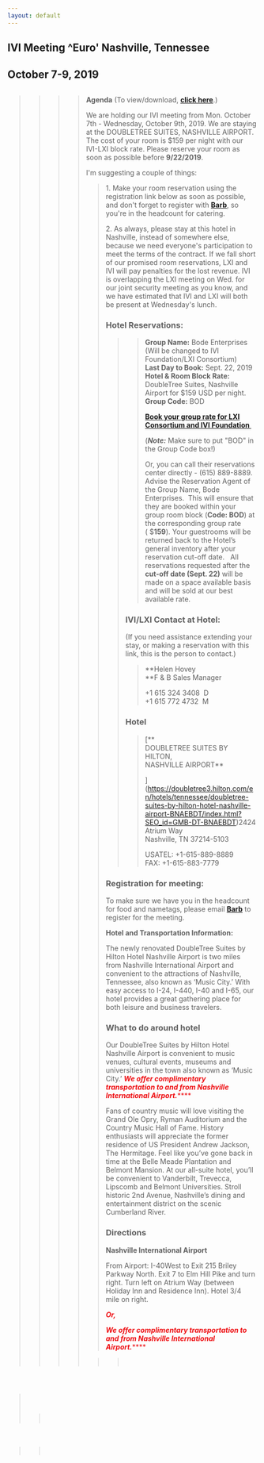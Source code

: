```yaml
---
layout: default
---
```

<div id="rightCol0">

<div data-align="center">

## IVI Meeting ^Euro' Nashville, Tennessee

## October 7-9, 2019

</div>

> > > > ##   
> > > > 
> > > > **Agenda** (To view/download, **[click
> > > > here](Oct%202019%20Agenda%20-%20IVI.pdf)**.)
> > > > 
> > > > We are holding our IVI meeting from Mon. October 7th -
> > > > Wednesday, October 9th, 2019. We are staying at the DOUBLETREE
> > > > SUITES, NASHVILLE AIRPORT. The cost of your room is $159 per
> > > > night with our IVI-LXI block rate. Please reserve your room as
> > > > soon as possible before **9/22/2019**.
> > > > 
> > > > I'm suggesting a couple of things:
> > > > 
> > > > > 1\. Make your room reservation using the registration link
> > > > > below as soon as possible, and don't forget to register with
> > > > > [**Barb**](mailto:admin@ivifoundation.org), so you're in the
> > > > > headcount for catering.
> > > > > 
> > > > > 2\. As always, please stay at this hotel in Nashville, instead
> > > > > of somewhere else, because we need everyone's participation to
> > > > > meet the terms of the contract. If we fall short of our
> > > > > promised room reservations, LXI and IVI will pay penalties for
> > > > > the lost revenue. IVI is overlapping the LXI meeting on Wed.
> > > > > for our joint security meeting as you know, and we have
> > > > > estimated that IVI and LXI will both be present at Wednesday's
> > > > > lunch.
> > > > > 
> > > > > ### **Hotel Reservations:**
> > > > > 
> > > > > > > **Group Name:** Bode Enterprises (Will be changed to IVI
> > > > > > > Foundation/LXI Consortium)   
> > > > > > > **Last Day to Book:** Sept. 22, 2019  
> > > > > > > **Hotel & Room Block Rate:** DoubleTree Suites, Nashville
> > > > > > > Airport for $159 USD per night.  
> > > > > > > **Group Code:** BOD
> > > > > > > 
> > > > > > > **[Book your group rate for LXI Consortium and IVI
> > > > > > > Foundation ](https://secure3.hilton.com/en_US/dt/reservation/book.htm?inputModule=HOTEL&ctyhocn=BNAEBDT&spec_plan=CDTC-BOD&arrival=20191006&departure=20191010&cid=OM,WW,HILTONLINK,EN,DirectLink&fromId=HILTONLINKDIRECT)**
> > > > > > > 
> > > > > > > (***Note:*** Make sure to put "BOD" in the Group Code
> > > > > > > box\!)
> > > > > > > 
> > > > > > > Or, you can call their reservations center directly -
> > > > > > > (615) 889-8889.  Advise the Reservation Agent of the Group
> > > > > > > Name, Bode Enterprises.  This will ensure that they are
> > > > > > > booked within your group room block (**Code: BOD**) at the
> > > > > > > corresponding group rate ( $**159**). Your guestrooms will
> > > > > > > be returned back to the Hotel’s general inventory after
> > > > > > > your reservation cut-off date.   All reservations
> > > > > > > requested after the **cut-off date (Sept. 22)** will be
> > > > > > > made on a space available basis and will be sold at our
> > > > > > > best available rate. 
> > > > > > 
> > > > > > ### **IVI/LXI Contact at Hotel:**
> > > > > > 
> > > > > > (If you need assistance extending your stay, or making a
> > > > > > reservation with this link, this is the person to contact.)
> > > > > > 
> > > > > > > **Helen Hovey  
> > > > > > > **F & B Sales Manager  
> > > > > > >   
> > > > > > > \+1 615 324 3408  D  
> > > > > > > \+1 615 772 4732  M 
> > > > > > 
> > > > > > ### **Hotel**
> > > > > > 
> > > > > > > [**  
> > > > > > > DOUBLETREE SUITES BY HILTON,  
> > > > > > > NASHVILLE AIRPORT**  
> > > > > > >   
> > > > > > > ](https://doubletree3.hilton.com/en/hotels/tennessee/doubletree-suites-by-hilton-hotel-nashville-airport-BNAEBDT/index.html?SEO_id=GMB-DT-BNAEBDT)2424
> > > > > > > Atrium Way  
> > > > > > > Nashville, TN 37214-5103
> > > > > > > 
> > > > > > > USATEL: +1-615-889-8889   
> > > > > > > FAX: +1-615-883-7779  
> > > > > 
> > > > > ### **Registration for meeting:**
> > > > > 
> > > > > To make sure we have you in the headcount for food and
> > > > > nametags, please email
> > > > > [**Barb**](mailto:bode.admin@comcast.net) to register for the
> > > > > meeting.
> > > > > 
> > > > > **Hotel and Transportation Information:**
> > > > > 
> > > > > The newly renovated DoubleTree Suites by Hilton Hotel
> > > > > Nashville Airport is two miles from Nashville International
> > > > > Airport and convenient to the attractions of Nashville,
> > > > > Tennessee, also known as ‘Music City.’ With easy access to
> > > > > I-24, I-440, I-40 and I-65, our hotel provides a great
> > > > > gathering place for both leisure and business travelers.  
> > > > > 
> > > > > ### What to do around hotel
> > > > > 
> > > > > Our DoubleTree Suites by Hilton Hotel Nashville Airport is
> > > > > convenient to music venues, cultural events, museums and
> > > > > universities in the town also known as ‘Music City.’
> > > > > <span style="color: #EE0D11">***We offer complimentary
> > > > > transportation to and from Nashville International
> > > > > Airport.*******</span>
> > > > > 
> > > > > Fans of country music will love visiting the Grand Ole Opry,
> > > > > Ryman Auditorium and the Country Music Hall of Fame. History
> > > > > enthusiasts will appreciate the former residence of US
> > > > > President Andrew Jackson, The Hermitage. Feel like you’ve gone
> > > > > back in time at the Belle Meade Plantation and Belmont
> > > > > Mansion. At our all-suite hotel, you’ll be convenient to
> > > > > Vanderbilt, Trevecca, Lipscomb and Belmont Universities.
> > > > > Stroll historic 2nd Avenue, Nashville’s dining and
> > > > > entertainment district on the scenic Cumberland River.
> > > > > 
> > > > > ### **Directions**
> > > > > 
> > > > > **Nashville International Airport**
> > > > > 
> > > > > From Airport: I-40West to Exit 215 Briley Parkway North. Exit
> > > > > 7 to Elm Hill Pike and turn right. Turn left on Atrium Way
> > > > > (between Holiday Inn and Residence Inn). Hotel 3/4 mile on
> > > > > right.
> > > > > 
> > > > > <span style="color: #EE0D11">***Or,***</span>
> > > > > 
> > > > > <span style="color: #EE0D11">***We offer complimentary
> > > > > transportation to and from Nashville International
> > > > > Airport.*******</span>
> > > > 
> > > > > >  

####  

>  
> 
> > ###  
> > 
> > > 

 

> >  

####  

#### 

####  

 

</div>
